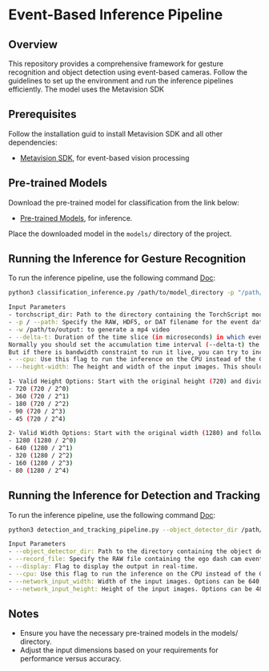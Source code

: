 # Event-Based Inference Pipeline

## Overview

This repository provides a comprehensive framework for gesture recognition and object detection using event-based cameras. Follow the guidelines to set up the environment and run the inference pipelines efficiently. The model uses the Metavision SDK


## Prerequisites
Follow the installation guid to install Metavision SDK and all other dependencies:
- [Metavision SDK](https://docs.prophesee.ai/stable/installation/index.html), for event-based vision processing

## Pre-trained Models

Download the pre-trained model for classification from the link below:

- [Pre-trained Models](https://docs.prophesee.ai/stable/guides/pre-trained_models.html?highlight=mobilenetv2_chifoumi%20zip), for inference.

Place the downloaded model in the `models/` directory of the project.

## Running the Inference for Gesture Recognition

To run the inference pipeline, use the following command [Doc](https://docs.prophesee.ai/stable/samples/modules/ml/classification_inference.html#chapter-samples-ml-classification-inference):

```bash
python3 classification_inference.py /path/to/model_directory -p "/path/to/event_data.raw" --delta-t 10000 --cpu --height-width 720 1280

Input Parameters
- torchscript_dir: Path to the directory containing the TorchScript model and its JSON description.
- -p / --path: Specify the RAW, HDF5, or DAT filename for the event data. Leave this blank to use a camera.
- -w /path/to/output: to generate a mp4 video
- --delta-t: Duration of the time slice (in microseconds) in which events are accumulated to compute features. 
Normally you should set the accumulation time interval (--delta-t) the same value as the one during the training. 
But if there is bandwidth constraint to run it live, you can try to increase the value accordingly, at a potential loss of accuracy.
- --cpu: Use this flag to run the inference on the CPU instead of the GPU.
- --height-width: The height and width of the input images. This should be provided as two integers. The dimensions must be negative powers of two relative to the original input size captured (720/1280).

1- Valid Height Options: Start with the original height (720) and divide by 2𝑛 (where 𝑛 is a non-negative integer) until the value is no longer positive:
- 720 (720 / 2^0)
- 360 (720 / 2^1)
- 180 (720 / 2^2)
- 90 (720 / 2^3)
- 45 (720 / 2^4)

2- Valid Width Options: Start with the original width (1280) and follow the same division:
- 1280 (1280 / 2^0)
- 640 (1280 / 2^1)
- 320 (1280 / 2^2)
- 160 (1280 / 2^3)
- 80 (1280 / 2^4)   
```

## Running the Inference for Detection and Tracking

To run the inference pipeline, use the following command [Doc](https://docs.prophesee.ai/stable/samples/modules/ml/detection_and_tracking_inference_py.html#chapter-samples-ml-detection-and-tracking-inference-python):

```bash
python3 detection_and_tracking_pipeline.py --object_detector_dir /path/to/model_directory --record_file "/path/to/event_data.raw/driving_sample.raw" --display --cpu --network_input_width 640 --network_input_height 480

Input Parameters
- --object_detector_dir: Path to the directory containing the object detection model.
- --record_file: Specify the RAW file containing the ego dash cam event data.
- --display: Flag to display the output in real-time.
- --cpu: Use this flag to run the inference on the CPU instead of the GPU.
- --network_input_width: Width of the input images. Options can be 640, 320, 160, or 80.
- --network_input_height: Height of the input images. Options can be 480, 240, 120, or 60.
```

## Notes
- Ensure you have the necessary pre-trained models in the models/ directory.
- Adjust the input dimensions based on your requirements for performance versus accuracy.
